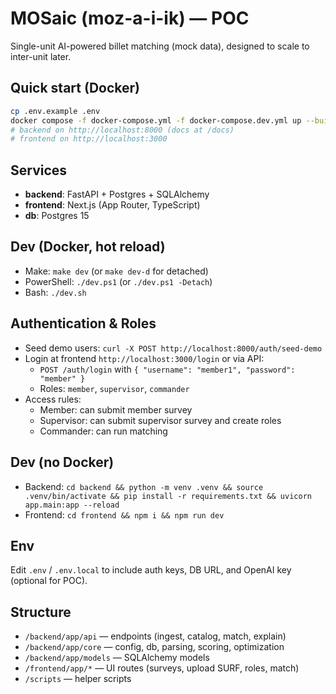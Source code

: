 # MOSaic (moz-a-i-ik) — POC

Single-unit AI-powered billet matching (mock data), designed to scale to inter-unit later.

## Quick start (Docker)
```bash
cp .env.example .env
docker compose -f docker-compose.yml -f docker-compose.dev.yml up --build
# backend on http://localhost:8000 (docs at /docs)
# frontend on http://localhost:3000
```
## Services
- **backend**: FastAPI + Postgres + SQLAlchemy
- **frontend**: Next.js (App Router, TypeScript)
- **db**: Postgres 15

## Dev (Docker, hot reload)
- Make: `make dev` (or `make dev-d` for detached)
- PowerShell: `./dev.ps1` (or `./dev.ps1 -Detach`)
- Bash: `./dev.sh`

## Authentication & Roles
- Seed demo users: `curl -X POST http://localhost:8000/auth/seed-demo`
- Login at frontend `http://localhost:3000/login` or via API:
  - `POST /auth/login` with `{ "username": "member1", "password": "member" }`
  - Roles: `member`, `supervisor`, `commander`
- Access rules:
  - Member: can submit member survey
  - Supervisor: can submit supervisor survey and create roles
  - Commander: can run matching

## Dev (no Docker)
- Backend: `cd backend && python -m venv .venv && source .venv/bin/activate && pip install -r requirements.txt && uvicorn app.main:app --reload`
- Frontend: `cd frontend && npm i && npm run dev`

## Env
Edit `.env` / `.env.local` to include auth keys, DB URL, and OpenAI key (optional for POC).

## Structure
- `/backend/app/api` — endpoints (ingest, catalog, match, explain)
- `/backend/app/core` — config, db, parsing, scoring, optimization
- `/backend/app/models` — SQLAlchemy models
- `/frontend/app/*` — UI routes (surveys, upload SURF, roles, match)
- `/scripts` — helper scripts

